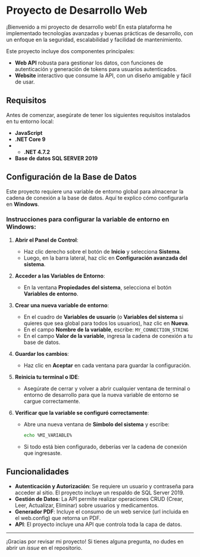 # Proyecto de Desarrollo Web

¡Bienvenido a mi proyecto de desarrollo web! En esta plataforma he implementado tecnologías avanzadas y buenas prácticas de desarrollo, con un enfoque en la seguridad, escalabilidad y facilidad de mantenimiento.

Este proyecto incluye dos componentes principales:

- **Web API** robusta para gestionar los datos, con funciones de autenticación y generación de tokens para usuarios autenticados.
- **Website** interactivo que consume la API, con un diseño amigable y fácil de usar.

## Requisitos

Antes de comenzar, asegúrate de tener los siguientes requisitos instalados en tu entorno local:

- **JavaScript**
- **.NET Core 9**
- - **.NET 4.7.2**
- **Base de datos SQL SERVER 2019**

## Configuración de la Base de Datos

Este proyecto requiere una variable de entorno global para almacenar la cadena de conexión a la base de datos. Aquí te explico cómo configurarla en **Windows**.

### Instrucciones para configurar la variable de entorno en Windows:

1. **Abrir el Panel de Control**:
   - Haz clic derecho sobre el botón de **Inicio** y selecciona **Sistema**.
   - Luego, en la barra lateral, haz clic en **Configuración avanzada del sistema**.

2. **Acceder a las Variables de Entorno**:
   - En la ventana **Propiedades del sistema**, selecciona el botón **Variables de entorno**.

3. **Crear una nueva variable de entorno**:
   - En el cuadro de **Variables de usuario** (o **Variables del sistema** si quieres que sea global para todos los usuarios), haz clic en **Nueva**.
   - En el campo **Nombre de la variable**, escribe: `MY_CONNECTION_STRING`
   - En el campo **Valor de la variable**, ingresa la cadena de conexión a tu base de datos.
     
4. **Guardar los cambios**:
   - Haz clic en **Aceptar** en cada ventana para guardar la configuración.

5. **Reinicia tu terminal o IDE**:
   - Asegúrate de cerrar y volver a abrir cualquier ventana de terminal o entorno de desarrollo para que la nueva variable de entorno se cargue correctamente.

6. **Verificar que la variable se configuró correctamente**:
   - Abre una nueva ventana de **Símbolo del sistema** y escribe:

     ```bash
     echo %MI_VARIABLE%
     ```

   - Si todo está bien configurado, deberías ver la cadena de conexión que ingresaste.

## Funcionalidades

- **Autenticación y Autorización**: Se requiere un usuario y contraseña para acceder al sitio. El proyecto incluye un respaldo de SQL Server 2019.
- **Gestión de Datos**: La API permite realizar operaciones CRUD (Crear, Leer, Actualizar, Eliminar) sobre usuarios y medicamentos.
- **Generador PDF**: Incluye el consumo de un web service (url incluida en el web.config) que retorna un PDF.
- **API**: El proyecto incluye una API que controla toda la capa de datos.

---

¡Gracias por revisar mi proyecto! Si tienes alguna pregunta, no dudes en abrir un *issue* en el repositorio.
